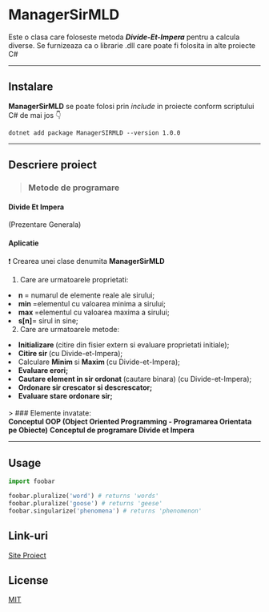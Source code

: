 # ManagerSirMLD

  Este o clasa care foloseste metoda ***Divide-Et-Impera*** pentru a calcula diverse. Se furnizeaza ca o librarie .dll care poate fi folosita in alte proiecte C#
  
  <hr>

## Instalare

__ManagerSirMLD__ se poate folosi prin *include* in proiecte conform scriptului C# de mai jos :point_down:
                           
  ```.NET CLI
  dotnet add package ManagerSIRMLD --version 1.0.0
   ```
-----------------------------------------------------------------------------------------------
## Descriere proiect
 
 > ### Metode de programare

  #### Divide Et Impera <br>

(Prezentare Generala)<br>
  #### Aplicatie

:exclamation: Crearea unei clase denumita __ManagerSirMLD__ <br>
  1. Care are urmatoarele proprietati: <br>

   
<li> <b> n </b> = numarul de elemente reale ale sirului; 
<li> <b> min </b> =elementul cu valoarea minima a sirului; 
<li> <b style> max </b> =elementul cu valoarea maxima a sirului; 
<li> <b> s[n]</b>= sirul in sine; <br>
  
   2. Care are urmatoarele metode:<br>
   
  <li> <b> Initializare </b> (citire din fisier extern si evaluare proprietati initiale); <br>
  <li> <b> Citire sir </b> (cu Divide-et-Impera); <br>
  <li>  Calculare <b> Minim </b> si <b> Maxim </b> (cu Divide-et-Impera); <br>
  <li> <b> Evaluare erori; </b> <br>
  <li> <b> Cautare element in sir ordonat </b> (cautare binara) (cu Divide-et-Impera); <br> 
  <li> <b>  Ordonare sir crescator si descrescator; </b> <br>
  <li> <b>  Evaluare stare ordonare sir; </b>
    <br> <br>
> ### Elemente invatate:<br>
    <b> Conceptul OOP (Object Oriented Programming - Programarea Orientata pe Obiecte)</b>
    <b>Conceptul de programare Divide et Impera</b>

<hr>

## Usage

```python
import foobar

foobar.pluralize('word') # returns 'words'
foobar.pluralize('goose') # returns 'geese'
foobar.singularize('phenomena') # returns 'phenomenon'
```

## Link-uri
[Site Proiect](http://veng.ro/managersirmld/)

## License
[MIT](https://choosealicense.com/licenses/mit/)
